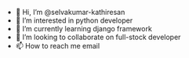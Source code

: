 - 👋 Hi, I’m @selvakumar-kathiresan
- 👀 I’m interested in python developer
- 🌱 I’m currently learning django framework
- 💞️ I’m looking to collaborate on full-stock developer
- 📫 How to reach me email

<!---
selvakumar-kathiresan/selvakumar-kathiresan is a ✨ special ✨ repository because its `README.md` (this file) appears on your GitHub profile.
You can click the Preview link to take a look at your changes.
--->
